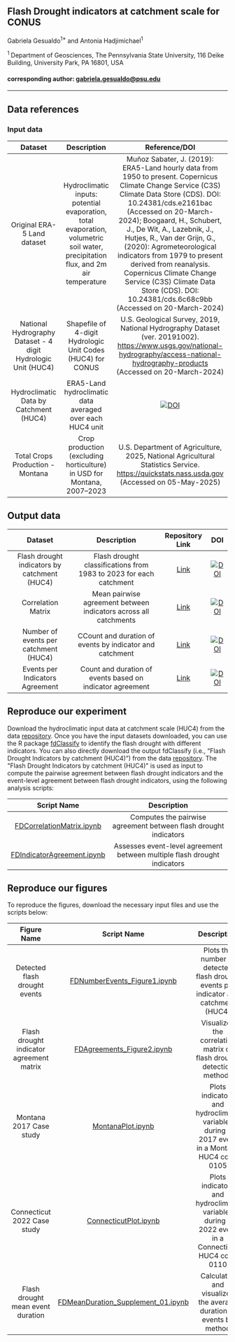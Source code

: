 
## **Flash Drought indicators at catchment scale for CONUS**

Gabriela Gesualdo<sup>1\*</sup> and Antonia Hadjimichael<sup>1</sup>

<sup>1 </sup> Department of Geosciences, The Pennsylvania State University, 116 Deike Building, University Park, PA 16801, USA

#### corresponding author: gabriela.gesualdo@psu.edu
---
## Data references
### Input data
|       Dataset       |               Description                    |               Reference/DOI          |
|:-------------------:|:--------------------------------------------:|:--------------------------------:|
|Original ERA-5 Land dataset | Hydroclimatic inputs: potential evaporation, total evaporation, volumetric soil water, precipitation flux, and 2m air temperature| Muñoz Sabater, J. (2019): ERA5-Land hourly data from 1950 to present. Copernicus Climate Change Service (C3S) Climate Data Store (CDS). DOI: 10.24381/cds.e2161bac (Accessed on 20-March-2024); Boogaard, H., Schubert, J., De Wit, A., Lazebnik, J., Hutjes, R., Van der Grijn, G., (2020): Agrometeorological indicators from 1979 to present derived from reanalysis. Copernicus Climate Change Service (C3S) Climate Data Store (CDS). DOI: 10.24381/cds.6c68c9bb (Accessed on 20-March-2024)|
|National Hydrography Dataset - 4 digit Hydrologic Unit (HUC4)| Shapefile of 4-digit Hydrologic Unit Codes (HUC4) for CONUS| U.S. Geological Survey, 2019, National Hydrography Dataset (ver. 20191002). https://www.usgs.gov/national-hydrography/access-national-hydrography-products (Accessed on 20-March-2024)|
|Hydroclimatic Data by Catchment (HUC4)| ERA5-Land hydroclimatic data averaged over each HUC4 unit|[![DOI](https://data.msdlive.org/badge/DOI/10.57931/2568767.svg)](https://doi.org/10.57931/2568767)
|Total Crops Production - Montana| Crop production (excluding horticulture) in USD for Montana, 2007–2023| U.S. Department of Agriculture, 2025, National Agricultural Statistics Service. https://quickstats.nass.usda.gov (Accessed on 05-May-2025)|


## Output data
|       Dataset       |              Description                    |           Repository Link        |                   DOI                   |
|:-------------------:|:-------------------------------------------:|:--------------------------------:|:---------------------------------------:|
|Flash drought indicators by catchment (HUC4)| Flash drought classifications from 1983 to 2023 for each catchment |[Link](https://doi.org/10.57931/2568767)|[![DOI](https://data.msdlive.org/badge/DOI/10.57931/2568767.svg)](https://doi.org/10.57931/2568767)|
|Correlation Matrix |Mean pairwise agreement between indicators across all catchments |[Link](https://doi.org/10.57931/2568767)|[![DOI](https://data.msdlive.org/badge/DOI/10.57931/2568767.svg)](https://doi.org/10.57931/2568767)|
|Number of events per catchment (HUC4) |CCount and duration of events by indicator and catchment|[Link](https://doi.org/10.57931/2568767)|[![DOI](https://data.msdlive.org/badge/DOI/10.57931/2568767.svg)](https://doi.org/10.57931/2568767)|
|Events per Indicators Agreement |Count and duration of events based on indicator agreement |[Link](https://doi.org/10.57931/2568767)|[![DOI](https://data.msdlive.org/badge/DOI/10.57931/2568767.svg)](https://doi.org/10.57931/2568767)|

## Reproduce our experiment
Download the hydroclimatic input data at catchment scale (HUC4) from the data [repository](https://doi.org/10.57931/2568767). Once you have the input datasets downloaded, you can use the R package [fdClassify](https://github.com/pedroalencar1/fdClassify/tree/master) to identify the flash drought with different indicators. You can also directly download the output fdClassify (i.e., “Flash Drought Indicators by catchment (HUC4)”) from the data [repository](https://doi.org/10.57931/2568767). The "Flash Drought Indicators by catchment (HUC4)" is used as input to compute the pairwise agreement between flash drought indicators and the event-level agreement between flash drought indicators, using the following analysis scripts:

|Script Name | Description |
|:-------------------:|:-------------------------------------------:|
|[FDCorrelationMatrix.ipynb](./Codes/FDCorrelationMatrix.ipynb)| Computes the pairwise agreement between flash drought indicators|
|[FDIndicatorAgreement.ipynb](./Codes/FDIndicatorAgreement.ipynb)| Assesses event-level agreement between multiple flash drought indicators|


## Reproduce our figures
To reproduce the figures,  download the necessary input files and use the scripts below:

| Figure Name |                Script Name                 |                                  Description                                   | 
|:--------------:|:------------------------------------------:|:------------------------------------------------------------------------------:|
|Detected flash drought events |[FDNumberEvents_Figure1.ipynb](./FiguresCodes/FDNumberEvents_Figure1.ipynb) | Plots the number of detected flash drought events per indicator and catchment (HUC4)|
|Flash drought indicator agreement matrix|[FDAgreements_Figure2.ipynb](./FiguresCodes/FDAgreements_Figure2.ipynb)|Visualizes the correlation matrix of flash drought detection methods|
|Montana 2017 Case study |[MontanaPlot.ipynb](./FiguresCodes/MontanaPlot.ipynb)| Plots indicators and hydroclimatic variables during a 2017 event in a Montana HUC4 code 0105|
|Connecticut 2022 Case study|[ConnecticutPlot.ipynb](./FiguresCodes/ConnecticutPlot.ipynb)|Plots indicators and hydroclimatic variables during a 2022 event in a Connecticut HUC4 code 0110|
|Flash drought mean event duration |[FDMeanDuration_Supplement_01.ipynb](./FiguresCodes/FDMeanDuration_Supplement_01.ipynb)| Calculates and visualizes the average duration of events by method|
